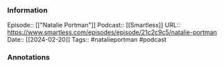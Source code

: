 ### Information

Episode:: [["Natalie Portman"]]
Podcast:: [[Smartless]]
URL:: https://www.smartless.com/episodes/episode/21c2c9c5/natalie-portman
Date:: [[2024-02-20]]
Tags:: #natalieportman
#podcast


### Annotations


